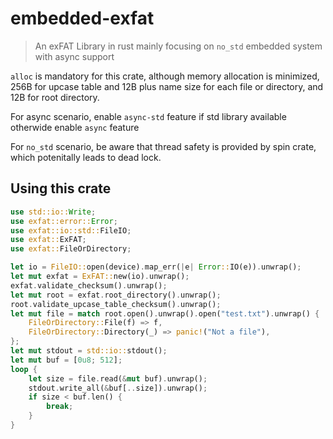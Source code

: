 embedded-exfat
==============

> An exFAT Library in rust mainly focusing on `no_std` embedded system with async support

`alloc` is mandatory for this crate, although memory allocation is minimized,
256B for upcase table and 12B plus name size for each file or directory,
and 12B for root directory.

For async scenario, enable `async-std` feature if std library available
otherwide enable `async` feature

For `no_std` scenario, be aware that thread safety is provided by spin crate,
which potenitally leads to dead lock.

Using this crate
----------------

```rust
use std::io::Write;
use exfat::error::Error;
use exfat::io::std::FileIO;
use exfat::ExFAT;
use exfat::FileOrDirectory;

let io = FileIO::open(device).map_err(|e| Error::IO(e)).unwrap();
let mut exfat = ExFAT::new(io).unwrap();
exfat.validate_checksum().unwrap();
let mut root = exfat.root_directory().unwrap();
root.validate_upcase_table_checksum().unwrap();
let mut file = match root.open().unwrap().open("test.txt").unwrap() {
    FileOrDirectory::File(f) => f,
    FileOrDirectory::Directory(_) => panic!("Not a file"),
};
let mut stdout = std::io::stdout();
let mut buf = [0u8; 512];
loop {
    let size = file.read(&mut buf).unwrap();
    stdout.write_all(&buf[..size]).unwrap();
    if size < buf.len() {
        break;
    }
}
```
